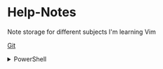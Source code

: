 # Help-Notes
Note storage for different subjects I'm learning Vim

<!---<details>
<summary markdown="span">Vim</summary>
[VIm](./Vim/index.md)
</details>

<details>
<summary markdown="span">PowerShell</summary>
[PowerShell](./PowerShell/index.md)
</details>--->

<!---<details>
<summary markdown="span">Git</summary>
[Git](./git/index.md)
</details>--->

[Git](./git/index.md)

<details>
<summary markdown="span">PowerShell</summary>
[PowerShell](./PowerShell/index.md)
</details>
